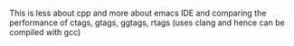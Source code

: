This is less about cpp and more about emacs IDE and comparing the
performance of ctags, gtags, ggtags, rtags (uses clang and hence can
be compiled with gcc)
